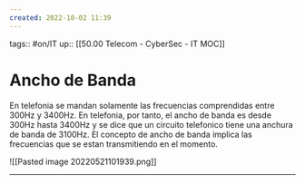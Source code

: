 ```yaml
---
created: 2022-10-02 11:39
---
```

tags::  #on/IT 
up:: [[50.00 Telecom - CyberSec - IT MOC]]
# Ancho de Banda
En telefonia se mandan solamente las frecuencias comprendidas entre 300Hz y 3400Hz. En telefonia, por tanto, el ancho de banda es desde 300Hz hasta 3400Hz y se dice que un circuito telefonico tiene una anchura de banda de 3100Hz. El concepto de ancho de banda implica las frecuencias que se estan transmitiendo en el momento.

![[Pasted image 20220521101939.png]]
___
